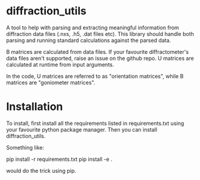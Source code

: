 # diffraction_utils

A tool to help with parsing and extracting meaningful information from
diffraction data files (.nxs, .h5, .dat files etc). This library should handle
both parsing and running standard calculations against the parsed data.

B matrices are calculated from data files. If your favourite diffractometer's
data files aren't supported, raise an issue on the github repo. U matrices are
calculated at runtime from input arguments.

In the code, U matrices are referred to as "orientation matrices", while B
matrices are "goniometer matrices".

# Installation

To install, first install all the requirements listed in requirements.txt using
your favourite python package manager. Then you can install diffraction_utils.

Something like:

pip install -r requirements.txt
pip install -e .

would do the trick using pip.
